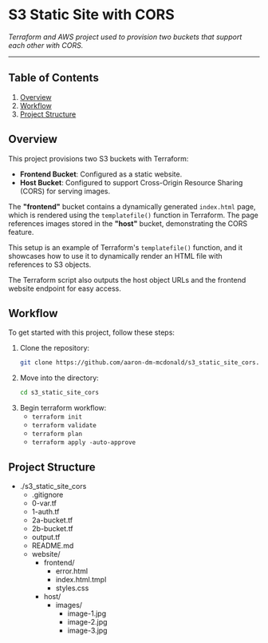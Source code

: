 # **S3 Static Site with CORS**

_Terraform and AWS project used to provision two buckets that support each other with CORS._

---

## Table of Contents
1. [Overview](#overview)
2. [Workflow](#workflow)
3. [Project Structure](#project-structure)


## Overview

This project provisions two S3 buckets with Terraform:

- **Frontend Bucket**: Configured as a static website.
- **Host Bucket**: Configured to support Cross-Origin Resource Sharing (CORS) for serving images.

The **"frontend"** bucket contains a dynamically generated `index.html` page, which is rendered using the `templatefile()` function in Terraform. The page references images stored in the **"host"** bucket, demonstrating the CORS feature.

This setup is an example of Terraform's `templatefile()` function, and it showcases how to use it to dynamically render an HTML file with references to S3 objects. 

The Terraform script also outputs the host object URLs and the frontend website endpoint for easy access.

## Workflow

To get started with this project, follow these steps:

1. Clone the repository:
   ```bash
   git clone https://github.com/aaron-dm-mcdonald/s3_static_site_cors.git

2. Move into the directory:
   ```bash
   cd s3_static_site_cors

3) Begin terraform workflow:
    - ```terraform init```
    - ```terraform validate```
    - ```terraform plan```
    - ```terraform apply -auto-approve```



## Project Structure

- ./s3_static_site_cors
    - .gitignore
    - 0-var.tf
    - 1-auth.tf
    - 2a-bucket.tf
    - 2b-bucket.tf
    - output.tf
    - README.md
    - website/
        - frontend/
            - error.html
            - index.html.tmpl
            - styles.css
        - host/
            - images/
                - image-1.jpg
                - image-2.jpg
                - image-3.jpg